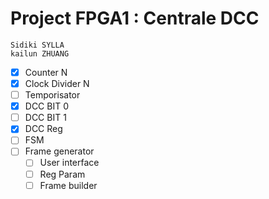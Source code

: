 # Project FPGA1 : Centrale DCC

```
Sidiki SYLLA
kailun ZHUANG
```

 - [X] Counter N
 - [X] Clock Divider N
 - [ ] Temporisator
 - [X] DCC BIT 0
 - [ ] DCC BIT 1
 - [X] DCC Reg
 - [ ] FSM
 - [ ] Frame generator
   - [ ] User interface
   - [ ] Reg Param
   - [ ] Frame builder